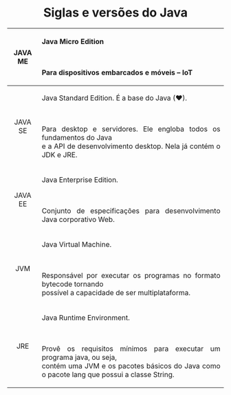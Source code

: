 <div align="center">

#  Siglas e versões do Java

| JAVA ME   | <p align="justify">Java Micro Edition</p> </br> <p align="justify">Para dispositivos embarcados e móveis – IoT</p> |
:-: | -----------:
JAVA SE | <p align="justify">Java Standard Edition. É a base do Java (❤).</p> </br><p align="justify"> Para desktop e servidores. Ele engloba todos os fundamentos do Java </br> e a API de desenvolvimento desktop. Nela já contém o JDK e JRE.</p> |
JAVA EE | <p align="justify">Java Enterprise Edition.</p> </br> <p align="justify">Conjunto de especificações para desenvolvimento Java corporativo Web.</p> |
JVM | <p align="justify">Java Virtual Machine.</p> </br> <p align="justify">Responsável por executar os programas no formato bytecode tornando </br> possível a capacidade de ser multiplataforma.<p> |
JRE | <p align="justify">Java Runtime Environment.</p> </br> <p align="justify">Provê os requisitos mínimos para executar um programa java, ou seja, </br> contém uma JVM e os pacotes básicos do Java como o pacote lang que possui a classe String.</p>

</div>
